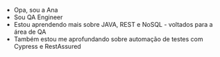 - Opa, sou a Ana
- Sou QA Engineer
- Estou aprendendo mais sobre JAVA, REST e NoSQL - voltados para a área de QA
- Também estou me aprofundando sobre automação de testes com Cypress e RestAssured

<!---
akzarin/akzarin is a ✨ special ✨ repository because its `README.md` (this file) appears on your GitHub profile.
You can click the Preview link to take a look at your changes.
--->
